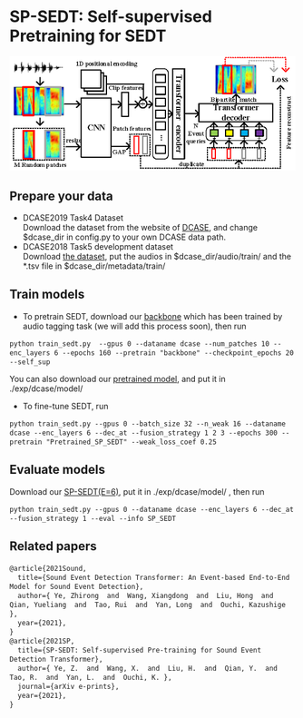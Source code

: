 # SP-SEDT: Self-supervised Pretraining  for SEDT 
![image](img/sp-sedt.png)
## Prepare your data
+ DCASE2019 Task4 Dataset  
Download the dataset from the website of [DCASE](http://dcase.community/), and change $dcase_dir in config.py to your own
 DCASE data path. 
+ DCASE2018 Task5 development dataset  
  Download [the dataset](https://zenodo.org/record/1247102), put the audios in $dcase_dir/audio/train/ and the *.tsv file
   in $dcase_dir/metadata/train/
## Train models
+ To pretrain SEDT, download our [backbone](https://drive.google.com/file/d/1R-hAnM6cW1Q9TvLBqROrTxOp4T99Ih76/view?usp=sharing) 
which has been trained by audio tagging task (we will add this process soon), then run
```shell script
python train_sedt.py  --gpus 0 --dataname dcase --num_patches 10 --enc_layers 6 --epochs 160 --pretrain "backbone" --checkpoint_epochs 20 --self_sup 
```
You can also download our [pretrained model](https://drive.google.com/file/d/1iYykmwu0Imuoypb30IQDRWIf-_3F7mXu/view?usp=sharing),
and put it in ./exp/dcase/model/
+ To fine-tune SEDT, run
```shell script
python train_sedt.py --gpus 0 --batch_size 32 --n_weak 16 --dataname dcase --enc_layers 6 --dec_at --fusion_strategy 1 2 3 --epochs 300 --pretrain "Pretrained_SP_SEDT" --weak_loss_coef 0.25
```
## Evaluate models  
  Download our [SP-SEDT(E=6)](https://drive.google.com/file/d/1JIhvRpvW6MC7N88PxCVQ8BpckaAYLDDU/view?usp=sharing), put it in ./exp/dcase/model/ , then run
  ```shell script
python train_sedt.py --gpus 0 --dataname dcase --enc_layers 6 --dec_at --fusion_strategy 1 --eval --info SP_SEDT
```
## Related papers
```
@article{2021Sound,
  title={Sound Event Detection Transformer: An Event-based End-to-End Model for Sound Event Detection},
  author={ Ye, Zhirong  and  Wang, Xiangdong  and  Liu, Hong  and  Qian, Yueliang  and  Tao, Rui  and  Yan, Long  and  Ouchi, Kazushige },
  year={2021},
}
@article{2021SP,
  title={SP-SEDT: Self-supervised Pre-training for Sound Event Detection Transformer},
  author={ Ye, Z.  and  Wang, X.  and  Liu, H.  and  Qian, Y.  and  Tao, R.  and  Yan, L.  and  Ouchi, K. },
  journal={arXiv e-prints},
  year={2021},
}
```
